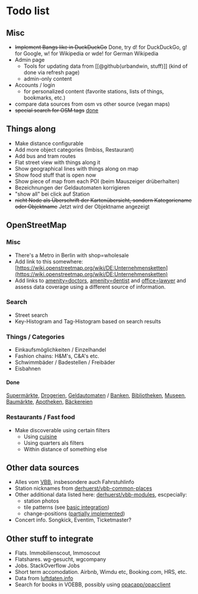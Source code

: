 # Todo list

## Misc

* ~~Implement Bangs like in DuckDuckGo~~ Done, try d! for DuckDuckGo, g! for Google, w! for Wikipedia
  or wde! for German Wikipedia
* Admin page
    * Tools for updating data from [[@github(urbandwin, stuff)]]
      (kind of done via refresh page)
    * admin-only content
* Accounts / login
    * for personalized content (favorite stations, lists of things, bookmarks, etc.)
* compare data sources from osm vs other source (vegan maps)
* ~~special search for OSM tags~~ [done](/openstreetmap/search)

## Things along

* Make distance configurable
* Add more object categories (Imbiss, Restaurant)
* Add bus and tram routes
* Flat street view with things along it
* Show geographical lines with things along on map
* Show food stuff that is open now
* Show piece of map from each POI (beim Mauszeiger drüberhalten)
* Bezeichnungen der Geldautomaten korrigieren
* "show all" bei click auf Station
* ~~nicht Node als Überschrift der Kartenübersicht, sondern Kategoriename oder Objektname~~
  Jetzt wird der Objektname angezeigt

## OpenStreetMap

### Misc

* There's a Metro in Berlin with shop=wholesale
* Add link to this somewhere:
  [https://wiki.openstreetmap.org/wiki/DE:Unternehmensketten](https://wiki.openstreetmap.org/wiki/DE:Unternehmensketten)
* Add links to [amenity=doctors](/openstreetmap/tag/amenity/doctors),
  [amenity=dentist](/openstreetmap/tag/amenity/dentist) and [office=lawyer](/openstreetmap/tag/office/lawyer)
  and assess data coverage using a different source of information.

### Search

* Street search
* Key-Histogram and Tag-Histogram based on search results

### Things / Categories

* Einkaufsmöglichkeiten / Einzelhandel
* Fashion chains: H&M's, C&A's etc.
* Schwimmbäder / Badestellen / Freibäder
* Eisbahnen

#### Done

[Supermärkte](/things/supermarkets),
[Drogerien](/things/drogerien),
[Geldautomaten](/things/atms) / [Banken](/things/banks),
[Bibliotheken](/things/libraries),
[Museen](/things/museums),
[Baumärkte](/things/baumärkte),
[Apotheken](/things/pharmacies),
[Bäckereien](/things/bakeries)

### Restaurants / Fast food

* Make discoverable using certain filters
    * Using [cuisine](/openstreetmap/key/cuisine)
    * Using quarters als filters
    * Within distance of something else

## Other data sources

* Alles vom
  [VBB](https://www.vbb.de/unsere-themen/vbbdigital/api-entwicklerinfos),
  insbesondere auch Fahrstuhlinfo
* Station nicknames from
  [derhuerst/vbb-common-places](https://github.com/derhuerst/vbb-common-places)
* Other additional data listed here:
  [derhuerst/vbb-modules](https://github.com/derhuerst/vbb-modules),
  escpecially:
    * station photos
    * tile patterns (see [basic integration](/bvg/station/900000079221))
    * change-positions ([partially implemented](/bvg/station/900000079221))
* Concert info. Songkick, Eventim, Ticketmaster?

## Other stuff to integrate

* Flats. Immobilienscout, Immoscout
* Flatshares. wg-gesucht, wgcompany
* Jobs. StackOverflow Jobs
* Short term accomodation. Airbnb, Wimdu etc, Booking.com, HRS, etc.
* Data from
  [luftdaten.info](http://maps.luftdaten.info/#11/52.5227/13.4102)
* Search for books in VOEBB, possibly using
  [opacapp/opacclient](https://github.com/opacapp/opacclient)
